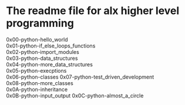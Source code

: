 # The readme file for alx higher level programming

0x00-python-hello_world  
0x01-python-if_else_loops_functions  
0x02-python-import_modules  
0x03-python-data_structures  
0x04-python-more_data_structures  
0x05-python-execptions  
0x06-python-classes
0x07-python-test_driven_development  
0x08-python-more_classes  
0x0A-python-inheritance  
0x0B-python-input_output
0x0C-python-almost_a_circle  
